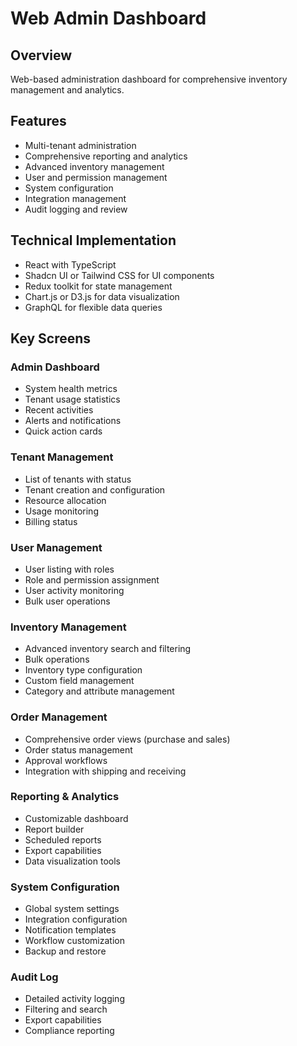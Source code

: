 # Web Admin Dashboard

## Overview

Web-based administration dashboard for comprehensive inventory management and analytics.

## Features

- Multi-tenant administration
- Comprehensive reporting and analytics
- Advanced inventory management
- User and permission management
- System configuration
- Integration management
- Audit logging and review

## Technical Implementation

- React with TypeScript
- Shadcn UI or Tailwind CSS for UI components
- Redux toolkit for state management
- Chart.js or D3.js for data visualization
- GraphQL for flexible data queries

## Key Screens

### Admin Dashboard

- System health metrics
- Tenant usage statistics
- Recent activities
- Alerts and notifications
- Quick action cards

### Tenant Management

- List of tenants with status
- Tenant creation and configuration
- Resource allocation
- Usage monitoring
- Billing status

### User Management

- User listing with roles
- Role and permission assignment
- User activity monitoring
- Bulk user operations

### Inventory Management

- Advanced inventory search and filtering
- Bulk operations
- Inventory type configuration
- Custom field management
- Category and attribute management

### Order Management

- Comprehensive order views (purchase and sales)
- Order status management
- Approval workflows
- Integration with shipping and receiving

### Reporting & Analytics

- Customizable dashboard
- Report builder
- Scheduled reports
- Export capabilities
- Data visualization tools

### System Configuration

- Global system settings
- Integration configuration
- Notification templates
- Workflow customization
- Backup and restore

### Audit Log

- Detailed activity logging
- Filtering and search
- Export capabilities
- Compliance reporting
